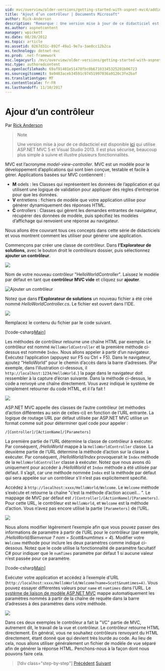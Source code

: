 ```yaml
---
uid: mvc/overview/older-versions/getting-started-with-aspnet-mvc4/adding-a-controller
title: "Ajout d’un contrôleur | Documents Microsoft"
author: Rick-Anderson
description: "Remarque : Une version mise à jour de ce didacticiel est disponible ici qui utilise ASP.NET MVC 5 et Visual Studio 2013. Il est plus sécurisé, beaucoup plus simple à suivre et de démonstration..."
ms.author: aspnetcontent
manager: wpickett
ms.date: 08/28/2012
ms.topic: article
ms.assetid: 0267d31c-892f-49a1-9e7a-3ae8cc12b2ca
ms.technology: dotnet-mvc
ms.prod: .net-framework
msc.legacyurl: /mvc/overview/older-versions/getting-started-with-aspnet-mvc4/adding-a-controller
msc.type: authoredcontent
ms.openlocfilehash: 69af91401e51470fbc0b67103345325201b06723
ms.sourcegitcommit: 9a9483aceb34591c97451997036a9120c3fe2baf
ms.translationtype: MT
ms.contentlocale: fr-FR
ms.lasthandoff: 11/10/2017
---
```

<a name="adding-a-controller"></a>Ajour d’un contrôleur
====================
Par [Rick Anderson](https://github.com/Rick-Anderson)

> > [!NOTE]
> > Une version mise à jour de ce didacticiel est disponible [ici](../../getting-started/introduction/getting-started.md) qui utilise ASP.NET MVC 5 et Visual Studio 2013. Il est plus sécurisé, beaucoup plus simple à suivre et illustre plusieurs fonctionnalités.


MVC est l’acronyme *model-view-controller*. MVC est un modèle pour le développement d’applications qui sont bien conçue, testable et facile à gérer. Applications basées sur MVC contiennent :

- **M** odels : les Classes qui représentent les données de l’application et qui utilisent une logique de validation pour appliquer des règles d’entreprise pour que les données.
- **V** entretiens : fichiers de modèle que votre application utilise pour générer dynamiquement des réponses HTML.
- **C** ontrollers : Classes qui gèrent les demandes entrantes de navigateur, récupérer des données de modèle, puis spécifiez les modèles d’affichage qui renvoient une réponse au navigateur.

Nous allons être couvrant tous ces concepts dans cette série de didacticiels et vous montrent comment les utiliser pour générer une application.

Commençons par créer une classe de contrôleur. Dans **l’Explorateur de solutions**, avec le bouton droit le *contrôleurs* dossier, puis sélectionnez **ajouter un contrôleur**.

![](adding-a-controller/_static/image1.png)

Nom de votre nouveau contrôleur &quot;HelloWorldController&quot;. Laissez le modèle par défaut en tant que **contrôleur MVC vide** et cliquez sur **ajouter**.

![Ajouter un contrôleur](adding-a-controller/_static/image2.png)

Notez que dans **l’Explorateur de solutions** un nouveau fichier a été créé nommé *HelloWorldController.cs*. Le fichier est ouvert dans l’IDE.

![](adding-a-controller/_static/image3.png)

Remplacez le contenu du fichier par le code suivant.

[!code-csharp[Main](adding-a-controller/samples/sample1.cs)]

Les méthodes de contrôleur retourne une chaîne HTML par exemple. Le contrôleur est nommé `HelloWorldController` et la première méthode ci-dessus est nommée `Index`. Nous allons appeler à partir d’un navigateur. Exécutez l’application (appuyez sur F5 ou Ctrl + F5). Dans le navigateur, ajoutez &quot;HelloWorld&quot; pour le chemin d’accès dans la barre d’adresses. (Par exemple, dans l’illustration ci-dessous, il `http://localhost:1234/HelloWorld.`) la page dans le navigateur doit ressembler à la capture d’écran suivante. Dans la méthode ci-dessus, le code a renvoyé une chaîne directement. Vous avez indiqué le système de simplement retourner du code HTML, et il l’a fait !

![](adding-a-controller/_static/image4.png)

ASP.NET MVC appelle des classes de l’autre contrôleur (et méthodes d’action différentes au sein de celles-ci) en fonction de l’URL entrante. La logique de routage URL par défaut utilisée par ASP.NET MVC utilise un format comme suit pour déterminer quel code pour appeler :

`/[Controller]/[ActionName]/[Parameters]`

La première partie de l’URL détermine la classe de contrôleur à exécuter. Par conséquent, */HelloWorld* mappe à la `HelloWorldController` classe. La deuxième partie de l’URL détermine la méthode d’action sur la classe à exécuter. Par conséquent, */HelloWorld/Index* provoquerait le `Index` méthode de la `HelloWorldController` classe à exécuter. Notez que nous avons dû uniquement pour accéder à */HelloWorld* et `Index` méthode a été utilisée par défaut. Il s’agit, car une méthode nommée `Index` est la méthode par défaut qui sera appelée sur un contrôleur s’il n’est pas explicitement spécifié.

Accédez à `http://localhost:xxxx/HelloWorld/Welcome`. Le `Welcome` méthode s’exécute et retourne la chaîne &quot;c’est la méthode d’action accueil... &quot;. Le mappage de MVC par défaut est `/[Controller]/[ActionName]/[Parameters]`. Pour cette URL, le contrôleur est `HelloWorld`, et `Welcome` est la méthode d’action. Vous n’avez pas encore utilisé la partie `[Parameters]` de l’URL.

![](adding-a-controller/_static/image5.png)

Nous allons modifier légèrement l’exemple afin que vous pouvez passer des informations de paramètre à partir de l’URL pour le contrôleur (par exemple, */HelloWorld/Bienvenue ? nom = Scott&amp;numtimes = 4*). Modifier votre `Welcome` méthode pour inclure les deux paramètres comme indiqué ci-dessous. Notez que le code utilise la fonctionnalité de paramètre facultatif C# pour indiquer que le `numTimes` paramètre par défaut 1 si aucune valeur n’est passée pour ce paramètre.

[!code-csharp[Main](adding-a-controller/samples/sample2.cs)]

Exécuter votre application et accédez à l’exemple d’URL (`http://localhost:xxxx/HelloWorld/Welcome?name=Scott&numtimes=4)`. Vous pouvez essayer différentes valeurs pour `name` et `numtimes` dans l’URL. Le [système de liaison de modèle ASP.NET MVC](http://odetocode.com/Blogs/scott/archive/2009/04/27/6-tips-for-asp-net-mvc-model-binding.aspx) mappe automatiquement les paramètres nommés à partir de la chaîne de requête dans la barre d’adresses à des paramètres dans votre méthode.

![](adding-a-controller/_static/image6.png)

Dans ces deux exemples le contrôleur a fait la &quot;VC&quot; partie de MVC, autrement dit, le travail de la vue et contrôleur. Le contrôleur retourne HTML directement. En général, vous ne souhaitez contrôleurs renvoyant du HTML directement, étant donné que qui devient très lourde au code. Au lieu de cela, nous allons utiliser généralement un fichier de modèle de vue séparé afin de générer la réponse HTML. Penchons-nous à la façon dont nous pouvons faire cela.

>[!div class="step-by-step"]
[Précédent](intro-to-aspnet-mvc-4.md)
[Suivant](adding-a-view.md)
